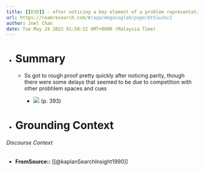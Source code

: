 ```yaml
---
title: [[EVD]] - after noticing a key element of a problem representation for the mutilated checkerboard problem (namely the lack of parity between the sequares on teh checkerboard), solutions to the problem came almost immediately after - [[@kaplanSearchInsight1990]]
url: https://roamresearch.com/#/app/megacoglab/page/Qt5iwJecI
author: Joel Chan
date: Tue May 24 2022 01:58:12 GMT+0800 (Malaysia Time)
---
```


- # Summary

    - Ss got to rough proof pretty quickly after noticing parity, though there were some delays that seemed to be due to competition with other probhlem spaces and cues

        - ![](https://firebasestorage.googleapis.com/v0/b/firescript-577a2.appspot.com/o/imgs%2Fapp%2Fmegacoglab%2F2GT0HjJJIN.png?alt=media&token=8e388742-9528-46a5-9873-7fed8abb3709) (p. 393)
- # Grounding Context

###### Discourse Context

- **FromSource::** [[@kaplanSearchInsight1990]]
